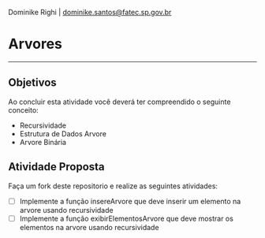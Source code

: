 Dominike Righi | dominike.santos@fatec.sp.gov.br

# Arvores
---

## Objetivos

Ao concluir esta atividade você deverá ter compreendido o seguinte conceito:
* Recursividade
* Estrutura de Dados Arvore
* Arvore Binária


## Atividade Proposta

Faça um fork deste repositorio e realize as seguintes atividades: 

- [ ] Implemente a função insereArvore que deve inserir um elemento na arvore usando recursividade
- [ ] Implemente a função exibirElementosArvore que deve mostrar os elementos na arvore usando recursividade

